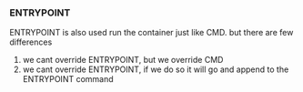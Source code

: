 ### ENTRYPOINT
ENTRYPOINT is also used run the container just like CMD. but there are few differences 
1. we cant override ENTRYPOINT, but we override CMD
2. we cant override ENTRYPOINT, if we do so it will go and append to the ENTRYPOINT command